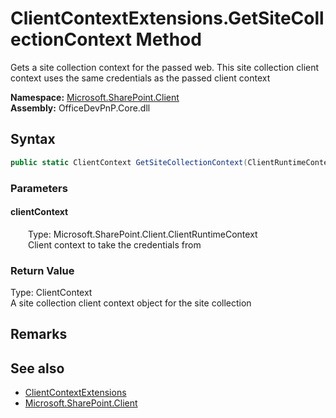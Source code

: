 # ClientContextExtensions.GetSiteCollectionContext Method  
 Gets a site collection context for the passed web. This site collection client context uses the same credentials as the passed client context   

**Namespace:** [Microsoft.SharePoint.Client](Microsoft.SharePoint.Client.md)  
**Assembly:** OfficeDevPnP.Core.dll  
## Syntax
```C#
public static ClientContext GetSiteCollectionContext(ClientRuntimeContext clientContext)
```
### Parameters
#### clientContext  
&emsp;&emsp;Type: Microsoft.SharePoint.Client.ClientRuntimeContext  
&emsp;&emsp;Client context to take the credentials from  

  

### Return Value
Type: ClientContext  
A site collection client context object for the site collection  


## Remarks
  
## See also
- [ClientContextExtensions](Microsoft.SharePoint.Client.ClientContextExtensions.md) 
- [Microsoft.SharePoint.Client](Microsoft.SharePoint.Client.md) 
